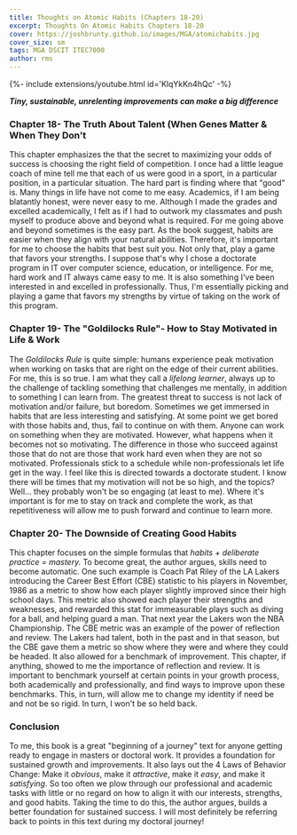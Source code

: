 ```yaml
---
title: Thoughts on Atomic Habits (Chapters 18-20)
excerpt: Thoughts On Atomic Habits Chapters 18-20
cover: https://joshbrunty.github.io/images/MGA/atomichabits.jpg
cover_size: sm
tags: MGA DSCIT ITEC7000
author: rms
---
```


<div>{%- include extensions/youtube.html id='KlqYkKn4hQc' -%}</div>

***Tiny, sustainable, unrelenting improvements can make a big difference***

### Chapter 18- The Truth About Talent (When Genes Matter & When They Don't
This chapter emphasizes the that the secret to maximizing your odds of success is choosing the right field of competition. I once had a little league coach of mine tell me that each of us were good in a sport, in a particular position, in a particular situation. The hard part is finding where that "good" is. Many things in life have not come to me easy. Academics, if I am being blatantly honest, were never easy to me. Although I made the grades and excelled academically, I felt as if I had to outwork my classmates and push myself to produce above and beyond what is required. For me going above and beyond sometimes is the easy part. As the book suggest, habits are easier when they align with your natural abilities. Therefore, it's important for me to choose the habits that best suit you. Not only that, play a game that favors your strengths. I suppose that's why I chose a doctorate program in IT over computer science, education, or intelligence. For me, hard work and IT always came easy to me. It is also something I've been interested in and excelled in professionally. Thus, I'm essentially picking and playing a game that favors my strengths by virtue of taking on the work of this program.

### Chapter 19- The "Goldilocks Rule"- How to Stay Motivated in Life & Work
The *Goldilocks Rule* is quite simple: humans experience peak motivation when working on tasks that are right on the edge of their current abilities. For me, this is so true. I am what they call a *lifelong learner*, always up to the challenge of tackling something that challenges me mentally, in addition to something I can learn from. The greatest threat to success is not lack of motivation and/or failure, but boredom. Sometimes we get immersed in habits that are less interesting and satisfying. At some point we get bored with those habits and, thus, fail to continue on with them. Anyone can work on something when they are motivated. However, what happens when it becomes not so motivating. The difference in those who succeed against those that do not are those that work hard even when they are not so motivated. Professionals stick to a schedule while non-professionals let life get in the way. I feel like this is directed towards a doctorate student. I know there will be times that my motivation will not be so high, and the topics? Well... they probably won't be so engaging (at least to me). Where it's important is for me to stay on track and complete the work, as that repetitiveness will allow me to push forward and continue to learn more.

### Chapter 20- The Downside of Creating Good Habits
This chapter focuses on the simple formulas that *habits + deliberate practice = mastery.* To become great, the author argues, skills need to become automatic. One such example is Coach Pat Riley of the LA Lakers introducing the Career Best Effort (CBE) statistic to his players in November, 1986 as a metric to show how each player slightly improved since their high school days. This metric also showed each player their strengths and weaknesses, and rewarded this stat for immeasurable plays such as diving for a ball, and helping guard a man. That next year the Lakers won the NBA Championship. The CBE metric was an example of the power of reflection and review. The Lakers had talent, both in the past and in that season, but the CBE gave them a metric so show where they were and where they could be headed. It also allowed for a benchmark of improvement. This chapter, if anything, showed to me the importance of reflection and review. It is important to benchmark yourself at certain points in your growth process, both academically and professionally, and find ways to improve upon these benchmarks. This, in turn, will allow me to change my identity if need be and not be so rigid. In turn, I won't be so held back.

### Conclusion
To me, this book is a great "beginning of a journey" text for anyone getting ready to engage in masters or doctoral work. It provides a foundation for sustained growth and improvements. It also lays out the 4 Laws of Behavior Change: Make it *obvious*, make it *attractive*, make it *easy*, and make it *satisfying*. So too often we plow through our professional and academic tasks with little or no regard on how to align it with our interests, strengths, and good habits. Taking the time to do this, the author argues, builds a better foundation for sustained success. I will most definitely be referring back to points in this text during my doctoral journey!
